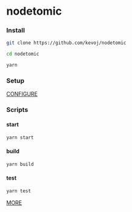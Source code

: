 # nodetomic

### Install

```bash
git clone https://github.com/kevoj/nodetomic
```

```bash
cd nodetomic
```

```bash
yarn
```

### Setup

[CONFIGURE](https://kevoj.github.io/nodetomic/setup)

### Scripts

#### start

```bash
yarn start
```

#### build

```bash
yarn build
```

#### test

```bash
yarn test
```

[MORE](https://kevoj.github.io/nodetomic/scripts)
